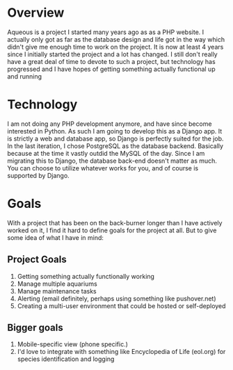 Overview
========

Aqueous is a project I started many years ago as as a PHP website.  I actually
only got as far as the database design and life got in the way which didn't
give me enough time to work on the project.  It is now at least 4 years since I
initially started the project and a lot has changed.  I still don't really have
a great deal of time to devote to such a project, but technology has progressed
and I have hopes of getting something actually functional up and running

Technology
==========
I am not doing any PHP development anymore, and have since become interested in
Python.  As such I am going to develop this as a Django app.  It is strictly a
web and database app, so Django is perfectly suited for the job.  In the last
iteration, I chose PostgreSQL as the database backend.  Basically because at
the time it vastly outdid the MySQL of the day.  Since I am migrating this to
Django, the database back-end doesn't matter as much.  You can choose to
utilize whatever works for you, and of course is supported by Django.

Goals
=====
With a project that has been on the back-burner longer than I have actively
worked on it, I find it hard to define goals for the project at all.  But to
give some idea of what I have in mind:

Project Goals
----------------
1.  Getting something actually functionally working
2.  Manage multiple aquariums
3.  Manage maintenance tasks
4.  Alerting (email definitely, perhaps using something like pushover.net)
5.  Creating a multi-user environment that could be hosted or self-deployed

Bigger goals
------------
1.  Mobile-specific view (phone specific.)
2.  I'd love to integrate with something like Encyclopedia of Life (eol.org)
    for species identification and logging
